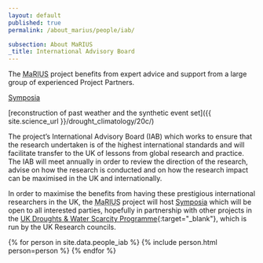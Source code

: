 ```yaml
---
layout: default
published: true
permalink: /about_marius/people/iab/

subsection: About MaRIUS
_title: International Advisory Board
---
```


The <abbr title="Managing the Risks, Impacts and Uncertainties of drought and water Scarcity">MaRIUS</abbr> project benefits from expert advice and support from a large group of experienced Project Partners.

[Symposia]({{site.baseurl}}/our_work/outputs/symposia/)

[reconstruction of past weather and the synthetic event set]({{ site.science_url }}/drought_climatology/20c/)

The project’s International Advisory Board (IAB) which works to ensure that the research undertaken is of the highest international standards and will facilitate transfer to the UK of lessons from global research and practice.  The IAB will meet annually in order to review the direction of the research, advise on how the research is conducted and on how the research impact can be maximised in the UK and internationally.

In order to maximise the benefits from having these prestigious international researchers in the UK, the <abbr title="Managing the Risks, Impacts and Uncertainties of drought and water Scarcity">MaRIUS</abbr> project will host [Symposia]({{site.baseurl}}/our_work/outputs/symposia) which will be open to all interested parties, hopefully in partnership with other projects in the [UK Droughts &amp; Water Scarcity Programme](http://www.nerc.ac.uk/research/funded/programmes/droughts/){:target="_blank"}, which is run by the UK Research councils.

{% for person in site.data.people_iab %}
{% include person.html person=person %}
{% endfor %}